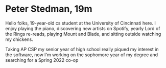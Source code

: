 # Peter Stedman, 19m


Hello folks, 19-year-old cs student at the University of Cincinnati here.
I enjoy playing the piano, discovering new artists on Spotify, yearly Lord of the Rings re-reads, playing Mount and Blade, and sitting outside watching my chickens.

Taking AP CSP my senior year of high school really piqued my interest in the software, now I'm working on the sophomore year of my degree and searching for a Spring 2022 co-op
